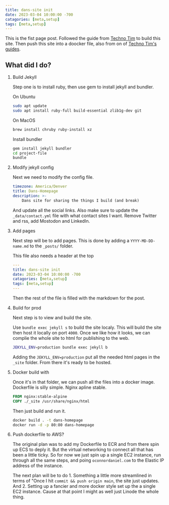 ```yaml
---
title: dans-site init
date: 2023-03-04 10:00:00 -700
catagories: [meta,setup]
tags: [meta,setup]
---
```


This is the fist page post. Followed the guide from [Techno Tim](https://www.youtube.com/watch?v=F8iOU1ci19Q) to build this site. Then push this site into a doocker file, also from on of [Techno Tim's guides](https://www.youtube.com/watch?v=SnSH8Ht3MIc).

## What did I do?

1. Build Jekyll

    Step one is to install ruby, then use gem to install jekyll and bundler.

    On Ubuntu

    ``` bash
    sudo apt update
    sudo apt install ruby-full build-essential zlib1g-dev git
    ```

    On MacOS

    ``` bash
    brew install chruby ruby-install xz
    ```

    Install bundler

    ``` bash
    gem install jekyll bundler
    cd project-file
    bundle
    ```

2. Modify jekyll config

    Next we need to modify the config file.

    ``` yaml
    timezone: America/Denver
    title: Dans-Homepage
    description: >- 
        Dans site for sharing the things I build (and break)
    ```

    And update all the social links.
    Also make sure to update the `_data/contact.yml` file with what contact sites I want. Remove Twitter and rss, add Mostodon and LinkedIn.

3. Add pages

    Next step will be to add pages. This is done by adding a `YYYY-MD-DD-name.md` to the `_posts/` folder.

    This file also needs a header at the top

    ``` yaml
    ---
    title: dans-site init
    date: 2023-03-04 10:00:00 -700
    catagories: [meta,setup]
    tags: [meta,setup]
    ---
    ```

    Then the rest of the file is filled with the markdown for the post.

4. Build for prod

    Next step is to view and build the site.

    Use `bundle exec jekyll s` to build the site localy. This will build the site then host it locally on port `4000`. Once we like how it looks, we can complie the whole site to html for publishing to the web.

    ``` bash
    JEKYLL_ENV=production bundle exec jekyll b
    ```

    Adding the `JEKYLL_ENV=production` put all the needed html pages in the `_site` folder. From there it's ready to be hosted.

5. Docker build with

    Once it's in that folder, we can push all the files into a docker image. Dockerfile is silly simple. Nginx apline stable.

    ``` Dockerfile
    FROM nginx:stable-alpine
    COPY ./_site /usr/share/nginx/html
    ```

    Then just build and run it.

    ``` bash
    docker build . -t dans-homepage
    docker run -d -p 80:80 dans-homepage
    ```

6. Push dockerfile to AWS?

    The original plan was to add my Dockerfile to ECR and from there spin up ECS to deply it. But the virtual networking to connect all that has been a little ticky. So for now we just spin up a single EC2 instance, run through all the same steps, and poing `oconnordaniel.com` to the Elastic IP address of the instance.

    The next plan will be to do
        1. Something a little more streamlined in terms of "Once I hit `commit && push origin main`, the site just updates.
        And 2. Setting up a fancier and more docker style set up the a single EC2 instance. Cause at that point I might as well just Linode the whole thing.
